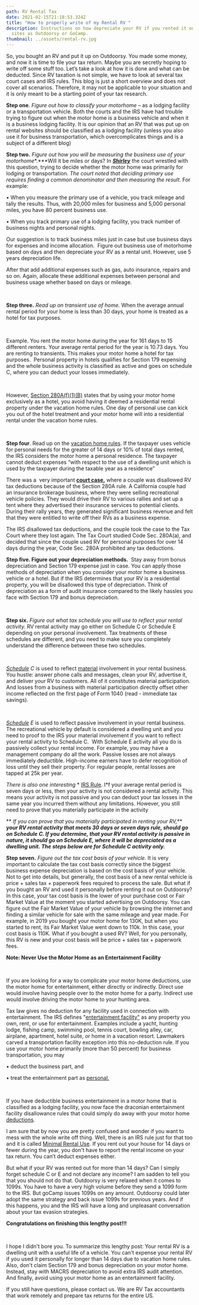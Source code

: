 ```yaml
---
path: RV Rental Tax
date: 2021-02-15T21:18:53.324Z
title: "How to properly write of my Rental RV "
description: Instructions on how depreciate your RV if you rented it out on such
  sites as Outdoorsy or GoCamp.
thumbnail: ../assets/rental-rv.jpg
---
```



So, you bought an RV and put it up on Outdoorsy. You made some money, and now it is time to file your tax return. Maybe you are secretly hoping to write off some stuff too. Let’s take a look at how it is done and what can be deducted. Since RV taxation is not simple, we have to look at several tax court cases and IRS rules. This blog is just a short overview and does not cover all scenarios. Therefore, it may not be applicable to your situation and it is only meant to be a starting point of your tax research.

**Step one**. *Figure out how to classify your motorhome* – as a lodging facility or a transportation vehicle. Both the courts and the IRS have had trouble trying to figure out when the motor home is a business vehicle and when it is a business lodging facility. It is our opinion that an RV that was put up on rental websites should be classified as a lodging facility (unless you also use it for business transportation, which overcomplicates things and is a subject of a different blog)

**Step two.** *Figure out how you will be measuring the business use of your motorhome**.***Will it be miles or days? In ***[Shirley](https://www.courtlistener.com/opinion/4557820/shirley-v-commr/)*** the court wrestled with this question, trying to decide whether the motor home was primarily for lodging or transportation. *The court noted that deciding primary use requires finding a common denominator and then measuring the result*. For example:

• When you measure the primary use of a vehicle, you track mileage and tally the results. Thus, with 20,000 miles for business and 5,000 personal miles, you have 80 percent business use.

• When you track primary use of a lodging facility, you track number of business nights and personal nights.

Our suggestion is to track business miles just in case but use business days for expenses and income allocation.  Figure out business use of motorhome based on days and then depreciate your RV as a rental unit. However, use 5 years depreciation life.

After that add additional expenses such as gas, auto insurance, repairs and so on. Again, allocate these additional expenses between personal and business usage whether based on days or mileage.

 

**Step three.** *Read up on transient use of home.* When the average annual rental period for your home is less than 30 days, your home is treated as a hotel for tax purposes.

 

Example. You rent the motor home during the year for 161 days to 15 different renters. Your average rental period for the year is 10.73 days. You are renting to transients. This makes your motor home a hotel for tax purposes.  Personal property in hotels qualifies for Section 179 expensing and the whole business activity is classified as active and goes on schedule C, where you can deduct your losses immediately.  

 

However, [Section 280A(f)(1)(B)](https://www.law.cornell.edu/definitions/uscode.php?width=840&height=800&iframe=true&def_id=26-USC-551373876-1977192054&term_occur=3&term_src=title:26:subtitle:A:chapter:1:subchapter:B:part:IX:section:280A) states that by using your motor home exclusively as a hotel, you avoid having it deemed a residential rental property under the vacation home rules. One day of personal use can kick you out of the hotel treatment and your motor home will into a residential rental under the vacation home rules.

 

**Step four**. Read up on the [vacation home rules](https://scholarship.law.duke.edu/cgi/viewcontent.cgi?article=2921&context=dlj). If the taxpayer uses vehicle for personal needs for the greater of 14 days or 10% of total days rented, the IRS considers the motor home a personal residence. The taxpayer cannot deduct expenses “with respect to the use of a dwelling unit which is used by the taxpayer during the taxable year as a residence”

There was a  very important **[court case,](https://www.taxcontroversy.com/wp-content/uploads/2017/08/Jackson-v.-Commissioner-T.C.-Memo.-2014-160.pdf)** where a couple was disallowed RV tax deductions because of the Section 280A rule. A California couple had an insurance brokerage business, where they were selling recreational vehicle policies. They would drive their RV to various rallies and set up a tent where they advertised their insurance services to potential clients. During their rally years, they generated significant business revenue and felt that they were entitled to write off their RVs as a business expense.

The IRS disallowed tax deductions, and the couple took the case to the Tax Court where they lost again. The Tax Court studied Code Sec. 280A(a), and decided that since the couple used RV for personal purposes for over 14 days during the year, Code Sec. 280A prohibited any tax deductions.

**Step five. Figure out your depreciation methods.**  Stay away from bonus depreciation and Section 179 expense just in case. You can apply those methods of depreciation when you consider your motor home a business vehicle or a hotel. But if the IRS determines that your RV is a residential property, you will be disallowed this type of depreciation. Think of depreciation as a form of audit insurance compared to the likely hassles you face with Section 179 and bonus depreciation.

 

**Step six.** *Figure out what tax schedule you will use to reflect your rental activity.* RV rental activity may go either on Schedule C or Schedule E depending on your personal involvement. Tax treatments of these schedules are different, and you need to make sure you completely understand the difference between these two schedules.

 

*[Schedule](https://www.irs.gov/pub/irs-pdf/f1040sc.pdf) C* is used to reflect [material](https://www.accountingtools.com/articles/material-participation.html) involvement in your rental business. You hustle: answer phone calls and messages, clean your RV, advertise it, and deliver your RV to customers. All of it constitutes material participation. And losses from a business with material participation directly offset other income reflected on the first page of Form 1040 (read - immediate tax savings).

 

*[Schedule](https://www.irs.gov/pub/irs-pdf/f1040se.pdf) E* is used to reflect passive involvement in your rental business. The recreational vehicle by default is considered a dwelling unit and you need to proof to the IRS your material involvement if you want to reflect your rental activity to Schedule C.  With Schedule E activity all you do is passively collect your rental income. For example, you may have a management company do all the work. Passive losses are not always immediately deductible. High-income earners have to defer recognition of loss until they sell their property. For regular people, rental losses are tapped at 25k per year.

*There is also one interesting* [](https://bradfordtaxinstitute.com/Content/Average-Rental-Seven-Days-or-Less.aspx)* [IRS Rule](https://bradfordtaxinstitute.com/Content/Average-Rental-Seven-Days-or-Less.aspx). I*f your average rental period is seven days or less, then your activity is not considered a rental activity. This means your activity is not passive and you can deduct your tax losses in the same year you incurred them without any limitations. However, you still need to prove that you materially participate in the activity

** *If you can prove that you materially participated in renting your RV,*** ***your RV rental activity that meets 30 days or seven days rule, should go on Schedule C. If you determine, that your RV rental activity is passive in nature, it should go on Schedule E, where it will be depreciated as a dwelling unit. The steps below are for Schedule C activity only.***

**Step seven.** *Figure out the tax cost basis of your vehicle.* It is very important to calculate the tax cost basis correctly since the biggest business expense depreciation is based on the cost basis of your vehicle. Not to get into details, but generally, the cost basis of a new rental vehicle is price + sales tax + paperwork fees required to process the sale. But what if you bought an RV and used it personally before renting it out on Outdoorsy? In this case, your tax cost basis is the lower of your purchase cost or Fair Market Value at the moment you started advertising on Outdoorsy. You can figure out the Fair Market Value of your vehicle by browsing the internet and finding a similar vehicle for sale with the same mileage and year made. For example, in 2019 you bought your motor home for 130K, but when you started to rent, its Fair Market Value went down to 110k. In this case, your cost basis is 110K. What if you bought a used RV? Well, for you personally, this RV is new and your cost basis will be price + sales tax + paperwork fees.

**Note: Never Use the Motor Home as an Entertainment Facility**

 

If you are looking for a way to complicate your motor home deductions, use the motor home for entertainment, either directly or indirectly. Direct use would involve having people over to the motor home for a party. Indirect use would involve driving the motor home to your hunting area.

Tax law gives no deduction for any facility used in connection with entertainment. The IRS defines "[entertainment facility"](https://www.law.cornell.edu/uscode/text/26/274) as any property you own, rent, or use for entertainment. Examples include a yacht, hunting lodge, fishing camp, swimming pool, tennis court, bowling alley, car, airplane, apartment, hotel suite, or home in a vacation resort. Lawmakers carved a transportation facility exception into this no-deduction rule. If you use your motor home primarily (more than 50 percent) for business transportation, you may

• deduct the business part, and

• treat the entertainment part as [personal.](https://www.law.cornell.edu/cfr/text/26/1.274-7)

 

If you have deductible business entertainment in a motor home that is classified as a lodging facility, you now face the draconian entertainment facility disallowance rules that could simply do away with your motor home [deductions](https://casetext.com/case/ireland-v-commr-of-internal-revenue-1).

I am sure that by now you are pretty confused and wonder if you want to mess with the whole write off thing. Well, there is an IRS rule just for that too and it is called [Minimal Rental Use](https://www.kiplinger.com/article/taxes/t010-c000-s002-5-irs-rules-for-renting-out-your-vacation-home.html). If you rent out your house for 14 days or fewer during the year, you don't have to report the rental income on your tax return. You can’t deduct expenses either.

But what if your RV was rented out for more than 14 days? Can I simply forget schedule C or E and not declare any income? I am sadden to tell you that you should not do that. Outdoorsy is very relaxed when it comes to 1099s. You have to have a very high volume before they send a 1099 form to the IRS. But goCamp issues 1099s on any amount. Outdoorsy could later adopt the same strategy and back issue 1099s for previous years. And if this happens, you and the IRS will have a long and unpleasant conversation about your tax evasion strategies.

**Congratulations on finishing this lengthy post!!!**

 

I hope I didn't bore you. To summarize this lengthy post: Your rental RV is a dwelling unit with a useful life of a vehicle. You can't expense your rental RV if you used it personally for longer than 14 days due to vacation home rules. Also, don't claim Section 179 and bonus depreciation on your motor home. Instead, stay with MACRS depreciation to avoid extra IRS audit attention. And finally, avoid using your motor home as an entertainment facility.

If you still have questions, please contact us. We are RV Tax accountants that work remotely and prepare tax returns for the entire US.

 

 

<!--EndFragment-->